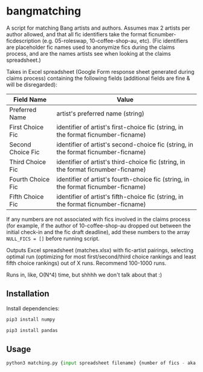 # bangmatching

A script for matching Bang artists and authors. Assumes max 2 artists per author allowed, and that all fic identifiers take the format ficnumber-ficdescription (e.g. 05-roleswap, 10-coffee-shop-au, etc). (Fic identifiers are placeholder fic names used to anonymize fics during the claims process, and are the names artists see when looking at the claims spreadsheet.)

Takes in Excel spreadsheet (Google Form response sheet generated during claims process) containing the following fields (additional fields are fine & will be disregarded): 

| Field Name  | Value |
| ------------- | ------------- |
| Preferred Name  | artist's preferred name (string)  |
| First Choice Fic  | identifier of artist's first-choice fic (string, in the format ficnumber-ficname) |
| Second Choice Fic  | identifier of artist's second-choice fic (string, in the format ficnumber-ficname)  |
| Third Choice Fic  | identifier of artist's third-choice fic (string, in the format ficnumber-ficname)  |
| Fourth Choice Fic  | identifier of artist's fourth-choice fic (string, in the format ficnumber-ficname)  |
| Fifth Choice Fic  | identifier of artist's fifth-choice fic (string, in the format ficnumber-ficname)  |

If any numbers are not associated with fics involved in the claims process (for example, if the author of 10-coffee-shop-au dropped out between the initial check-in and the fic draft deadline), add these numbers to the array ``NULL_FICS = []`` before running script.

Outputs Excel spreadsheet (matches.xlsx) with fic-artist pairings, selecting optimal run (optimizing for most first/second/third choice rankings and least fifth choice rankings) out of X runs. Recommend 100-1000 runs.

Runs in, like, O(N^4) time, but shhhh we don't talk about that :)

## Installation
Install dependencies:
```python
pip3 install numpy
```
```python
pip3 install pandas
```

## Usage
```python
python3 matching.py {input spreadsheet filename} {number of fics - aka the highest number associated with a fic} {number of runs}
```
